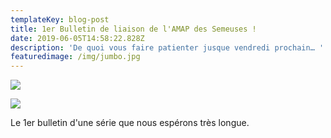 ```yaml
---
templateKey: blog-post
title: 1er Bulletin de liaison de l'AMAP des Semeuses !
date: 2019-06-05T14:58:22.828Z
description: 'De quoi vous faire patienter jusque vendredi prochain… '
featuredimage: /img/jumbo.jpg
---
```

![](/img/13bis.jpg)

![](/img/13ter.jpg)

Le 1er bulletin d'une série que nous espérons très longue.
